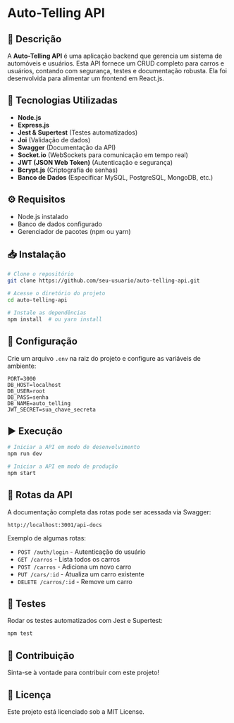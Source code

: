 # Auto-Telling API

## 📌 Descrição
A **Auto-Telling API** é uma aplicação backend que gerencia um sistema de automóveis e usuários. Esta API fornece um CRUD completo para carros e usuários, contando com segurança, testes e documentação robusta. Ela foi desenvolvida para alimentar um frontend em React.js.

## 🚀 Tecnologias Utilizadas
- **Node.js**
- **Express.js**
- **Jest & Supertest** (Testes automatizados)
- **Joi** (Validação de dados)
- **Swagger** (Documentação da API)
- **Socket.io** (WebSockets para comunicação em tempo real)
- **JWT (JSON Web Token)** (Autenticação e segurança)
- **Bcrypt.js** (Criptografia de senhas)
- **Banco de Dados** (Especificar MySQL, PostgreSQL, MongoDB, etc.)

## ⚙️ Requisitos
- Node.js instalado
- Banco de dados configurado
- Gerenciador de pacotes (npm ou yarn)

## 📥 Instalação
```bash
# Clone o repositório
git clone https://github.com/seu-usuario/auto-telling-api.git

# Acesse o diretório do projeto
cd auto-telling-api

# Instale as dependências
npm install  # ou yarn install
```

## 🔧 Configuração
Crie um arquivo `.env` na raiz do projeto e configure as variáveis de ambiente:
```env
PORT=3000
DB_HOST=localhost
DB_USER=root
DB_PASS=senha
DB_NAME=auto_telling
JWT_SECRET=sua_chave_secreta
```

## ▶️ Execução
```bash
# Iniciar a API em modo de desenvolvimento
npm run dev

# Iniciar a API em modo de produção
npm start
```

## 📌 Rotas da API
A documentação completa das rotas pode ser acessada via Swagger:
```
http://localhost:3001/api-docs
```

Exemplo de algumas rotas:
- `POST /auth/login` - Autenticação do usuário
- `GET /carros` - Lista todos os carros
- `POST /carros` - Adiciona um novo carro
- `PUT /cars/:id` - Atualiza um carro existente
- `DELETE /carros/:id` - Remove um carro

## 🧪 Testes
Rodar os testes automatizados com Jest e Supertest:
```bash
npm test
```

## 🤝 Contribuição
Sinta-se à vontade para contribuir com este projeto!

## 📜 Licença
Este projeto está licenciado sob a MIT License.

